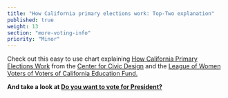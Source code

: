 ```yaml
---
title: "How California primary elections work: Top-Two explanation"
published: true
weight: 13
section: "more-voting-info"
priority: "Minor"
---
```



Check out this easy to use chart explaining [How California Primary Elections Work](https://drive.google.com/file/d/0B0h2E_kd8S-LdGdZbFYzTnJvUzEzTnR5ZGdxM014RVNmUFJ3/view?usp=sharing) from the [Center for Civic Design](http://civicdesign.org/) and the [League of Women Voters of Voters of California Education Fund.](https://cavotes.org/)  

**And take a look at [Do you want to vote for President?](https://drive.google.com/file/d/0B0h2E_kd8S-LemNBUGhaWTZXamRqQnRXb1pNMXFjeVZ4eWJz/view?usp=sharing)**  
